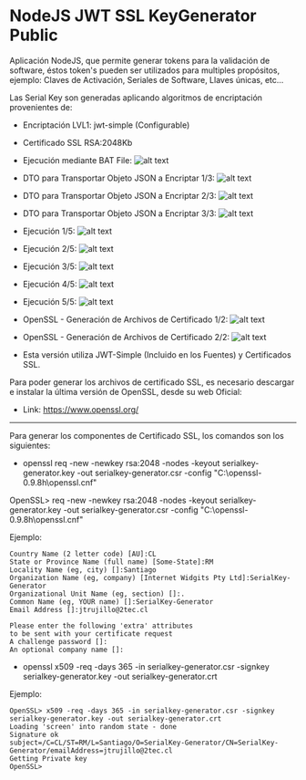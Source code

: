 # NodeJS JWT SSL KeyGenerator Public

Aplicación NodeJS, que permite generar tokens para la validación de software, éstos token's pueden ser utilizados para multiples propósitos, ejemplo: Claves de Activación, Seriales de Software, Llaves únicas, etc...

Las Serial Key son generadas aplicando algoritmos de encriptación provenientes de:

- Encriptación LVL1: jwt-simple (Configurable)
- Certificado SSL RSA:2048Kb

- Ejecución mediante BAT File:
![alt text](https://github.com/jtrujilloh/NodeJS-JWT-SSL-KeyGenerator-Public/blob/master/000%20-%20Start.JPG)

- DTO para Transportar Objeto JSON a Encriptar 1/3:
![alt text](https://github.com/jtrujilloh/NodeJS-JWT-SSL-KeyGenerator-Public/blob/master/008%20-%20DTO%20Transport.JPG)

- DTO para Transportar Objeto JSON a Encriptar 2/3:
![alt text](https://github.com/jtrujilloh/NodeJS-JWT-SSL-KeyGenerator-Public/blob/master/009%20-%20DTO%20Transport.JPG)

- DTO para Transportar Objeto JSON a Encriptar 3/3:
![alt text](https://github.com/jtrujilloh/NodeJS-JWT-SSL-KeyGenerator-Public/blob/master/011%20-%20DTO%20Transport.JPG)

- Ejecución 1/5:
![alt text](https://github.com/jtrujilloh/NodeJS-JWT-SSL-KeyGenerator-Public/blob/master/001%20-%20Excec.JPG)

- Ejecución 2/5:
![alt text](https://github.com/jtrujilloh/NodeJS-JWT-SSL-KeyGenerator-Public/blob/master/002%20-%20Excec.JPG)

- Ejecución 3/5:
![alt text](https://github.com/jtrujilloh/NodeJS-JWT-SSL-KeyGenerator-Public/blob/master/003%20-%20Excec.JPG)

- Ejecución 4/5:
![alt text](https://github.com/jtrujilloh/NodeJS-JWT-SSL-KeyGenerator-Public/blob/master/004%20-%20Excec.JPG)

- Ejecución 5/5:
![alt text](https://github.com/jtrujilloh/NodeJS-JWT-SSL-KeyGenerator-Public/blob/master/005%20-%20Excec.JPG)

- OpenSSL - Generación de Archivos de Certificado 1/2:
![alt text](https://github.com/jtrujilloh/NodeJS-JWT-SSL-KeyGenerator-Public/blob/master/006%20-%20PowerShell%20(x86).JPG)

- OpenSSL - Generación de Archivos de Certificado 2/2:
![alt text](https://github.com/jtrujilloh/NodeJS-JWT-SSL-KeyGenerator-Public/blob/master/007%20-%20Claves%20y%20Certificados.JPG)

- Esta versión utiliza JWT-Simple (Incluido en los Fuentes) y Certificados SSL.

Para poder generar los archivos de certificado SSL, es necesario descargar e instalar la última versión de OpenSSL, desde su web Oficial:

- Link: https://www.openssl.org/

--------------------------------------------------------------------------------------------------

Para generar los componentes de Certificado SSL, los comandos son los siguientes:

- openssl req -new -newkey rsa:2048 -nodes -keyout serialkey-generator.key -out serialkey-generator.csr -config "C:\openssl-0.9.8h\openssl.cnf"

OpenSSL> req -new -newkey rsa:2048 -nodes -keyout serialkey-generator.key -out serialkey-generator.csr -config "C:\openssl-0.9.8h\openssl.cnf"

Ejemplo:

	Country Name (2 letter code) [AU]:CL
	State or Province Name (full name) [Some-State]:RM
	Locality Name (eg, city) []:Santiago
	Organization Name (eg, company) [Internet Widgits Pty Ltd]:SerialKey-Generator
	Organizational Unit Name (eg, section) []:.
	Common Name (eg, YOUR name) []:SerialKey-Generator
	Email Address []:jtrujillo@2tec.cl

	Please enter the following 'extra' attributes
	to be sent with your certificate request
	A challenge password []:
	An optional company name []:


- openssl x509 -req -days 365 -in serialkey-generator.csr -signkey serialkey-generator.key -out serialkey-generator.crt

Ejemplo:

	OpenSSL> x509 -req -days 365 -in serialkey-generator.csr -signkey serialkey-generator.key -out serialkey-generator.crt
	Loading 'screen' into random state - done
	Signature ok
	subject=/C=CL/ST=RM/L=Santiago/O=SerialKey-Generator/CN=SerialKey-Generator/emailAddress=jtrujillo@2tec.cl
	Getting Private key
	OpenSSL>
